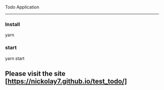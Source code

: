 Todo Application
_____

### Install

yarn

### start

yarn start

## Please visit the site [https://nickolay7.github.io/test_todo/]
